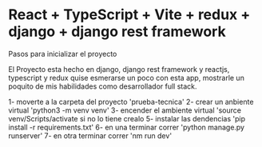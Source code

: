 
# React + TypeScript + Vite +  redux +  django + django rest framework 

Pasos para inicializar el proyecto

El Proyecto esta hecho en django, django rest framework y reactjs, typescript y redux
quise esmerarse un poco con esta app, mostrarle un poquito de mis habilidades como desarrollador full stack.

1-   moverte a la carpeta del proyecto   'prueba-tecnica'
2-   crear un anbiente virtual            'python3 -m venv venv' 
3-   encender el ambiente virtual         'source venv/Scripts/activate si no lo tiene crealo
5-   instalar las dendencias              'pip install -r requirements.txt'
6-   en una terminar correr                'python manage.py runserver'
7-   en otra terminar correr                'nm run dev'